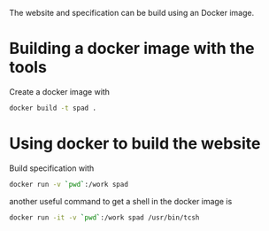 
The website and specification can be build using an Docker image.

# Building a docker image with the tools 

Create a docker image with
```sh
docker build -t spad .
```

# Using docker to build the website

Build specification  with 
```sh
docker run -v `pwd`:/work spad
```

another useful command to get a shell in the docker image is
```sh
docker run -it -v `pwd`:/work spad /usr/bin/tcsh
```
